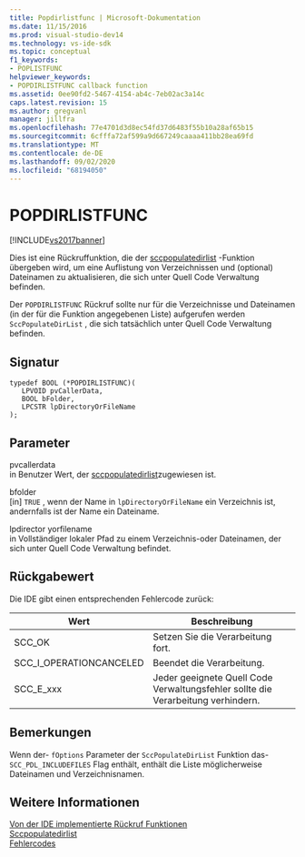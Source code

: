```yaml
---
title: Popdirlistfunc | Microsoft-Dokumentation
ms.date: 11/15/2016
ms.prod: visual-studio-dev14
ms.technology: vs-ide-sdk
ms.topic: conceptual
f1_keywords:
- POPLISTFUNC
helpviewer_keywords:
- POPDIRLISTFUNC callback function
ms.assetid: 0ee90fd2-5467-4154-ab4c-7eb02ac3a14c
caps.latest.revision: 15
ms.author: gregvanl
manager: jillfra
ms.openlocfilehash: 77e4701d3d8ec54fd37d6483f55b10a28af65b15
ms.sourcegitcommit: 6cfffa72af599a9d667249caaaa411bb28ea69fd
ms.translationtype: MT
ms.contentlocale: de-DE
ms.lasthandoff: 09/02/2020
ms.locfileid: "68194050"
---
```

# <a name="popdirlistfunc"></a>POPDIRLISTFUNC
[!INCLUDE[vs2017banner](../includes/vs2017banner.md)]

Dies ist eine Rückruffunktion, die der [sccpopulatedirlist](../extensibility/sccpopulatedirlist-function.md) -Funktion übergeben wird, um eine Auflistung von Verzeichnissen und (optional) Dateinamen zu aktualisieren, die sich unter Quell Code Verwaltung befinden.  
  
 Der `POPDIRLISTFUNC` Rückruf sollte nur für die Verzeichnisse und Dateinamen (in der für die Funktion angegebenen Liste) aufgerufen werden `SccPopulateDirList` , die sich tatsächlich unter Quell Code Verwaltung befinden.  
  
## <a name="signature"></a>Signatur  
  
```cpp#  
typedef BOOL (*POPDIRLISTFUNC)(  
   LPVOID pvCallerData,  
   BOOL bFolder,  
   LPCSTR lpDirectoryOrFileName  
);  
```  
  
## <a name="parameters"></a>Parameter  
 pvcallerdata  
 in Benutzer Wert, der [sccpopulatedirlist](../extensibility/sccpopulatedirlist-function.md)zugewiesen ist.  
  
 bfolder  
 [in] `TRUE` , wenn der Name in `lpDirectoryOrFileName` ein Verzeichnis ist, andernfalls ist der Name ein Dateiname.  
  
 lpdirector yorfilename  
 in Vollständiger lokaler Pfad zu einem Verzeichnis-oder Dateinamen, der sich unter Quell Code Verwaltung befindet.  
  
## <a name="return-value"></a>Rückgabewert  
 Die IDE gibt einen entsprechenden Fehlercode zurück:  
  
|Wert|Beschreibung|  
|-----------|-----------------|  
|SCC_OK|Setzen Sie die Verarbeitung fort.|  
|SCC_I_OPERATIONCANCELED|Beendet die Verarbeitung.|  
|SCC_E_xxx|Jeder geeignete Quell Code Verwaltungsfehler sollte die Verarbeitung verhindern.|  
  
## <a name="remarks"></a>Bemerkungen  
 Wenn der- `fOptions` Parameter der `SccPopulateDirList` Funktion das- `SCC_PDL_INCLUDEFILES` Flag enthält, enthält die Liste möglicherweise Dateinamen und Verzeichnisnamen.  
  
## <a name="see-also"></a>Weitere Informationen  
 [Von der IDE implementierte Rückruf Funktionen](../extensibility/callback-functions-implemented-by-the-ide.md)   
 [Sccpopulatedirlist](../extensibility/sccpopulatedirlist-function.md)   
 [Fehlercodes](../extensibility/error-codes.md)
